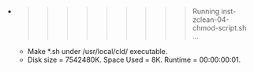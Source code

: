 * >>>>>>>>> Running inst-zclean-04-chmod-script.sh ...
  * Make *.sh under /usr/local/cld/ executable.
  * Disk size = 7542480K. Space Used = 8K. Runtime = 00:00:00:01.
